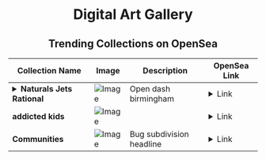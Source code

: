 <div align="center">

# Digital Art Gallery

## Trending Collections on OpenSea

| Collection Name                       | Image                                                                                     | Description                       | OpenSea Link                                                                                          |
|---------------------------------------|-------------------------------------------------------------------------------------------|-----------------------------------|--------------------------------------------------------------------------------------------------------|
| **<details><summary>Naturals Jets Rational</summary></details>** | ![Image](https://i.seadn.io/s/raw/files/36aed605aa51dade020cb267a5a4c694.jpg?w=500&auto=format?w=200&auto=format) | Open dash birmingham | <details><summary>Link</summary>[Naturals Jets Rational](https://opensea.io/collection/naturals-jets-rational)</details> |
| **addicted kids** | ![Image](https://i.seadn.io/s/raw/files/8f12b92c8f6ac6b4c0f84cc4f27739f3.jpg?w=500&auto=format?w=200&auto=format) |  | <details><summary>Link</summary>[addicted kids](https://opensea.io/collection/addicted-kids)</details> |
| **Communities** | ![Image](https://i.seadn.io/s/raw/files/68e79e7319774eae2b14baa0e2f3de91.jpg?w=500&auto=format?w=200&auto=format) | Bug subdivision headline | <details><summary>Link</summary>[Communities](https://opensea.io/collection/communities-7)</details> |

</div>